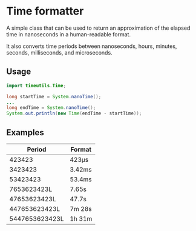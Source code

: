 # Time formatter

A simple class that can be used to return an approximation of the elapsed time in nanoseconds in a human-readable format.

It also converts time periods between nanoseconds, hours, minutes, seconds, milliseconds, and microseconds.

## Usage

```java
import timeutils.Time;

long startTime = System.nanoTime();
...
long endTime = System.nanoTime();
System.out.println(new Time(endTime - startTime));
```

## Examples

| Period         | Format |
|----------------|--------|
| 423423         | 423μs  |
| 3423423        | 3.42ms |
| 53423423       | 53.4ms |
| 7653623423L    | 7.65s  |
| 47653623423L   | 47.7s  |
| 447653623423L  | 7m 28s |
| 5447653623423L | 1h 31m |
